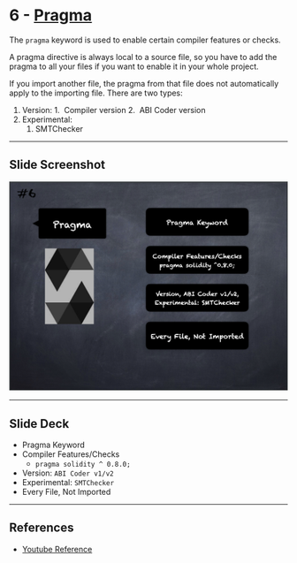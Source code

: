 # 6 - [Pragma](Pragma.md)
The `pragma` keyword is used to enable certain compiler features or checks.

A pragma directive is always local to a source file, so you have to add the pragma to all your files if you want to enable it in your whole project. 

If you import another file, the pragma from that file does not automatically apply to the importing file. There are two types: 

1. Version: 
	1.  Compiler version 
	2.  ABI Coder version 
2. Experimental:
	1. SMTChecker
___
## Slide Screenshot
![006.png](../../images/2.%20Solidity%20101/006.png)
___
## Slide Deck
- Pragma Keyword
- Compiler Features/Checks
	- `pragma solidity ^ 0.8.0;`
- Version: `ABI Coder v1/v2`
- Experimental: `SMTChecker`
- Every File, Not Imported
___
## References
- [Youtube Reference](https://youtu.be/5eLqFac5Tkg?t=525)


